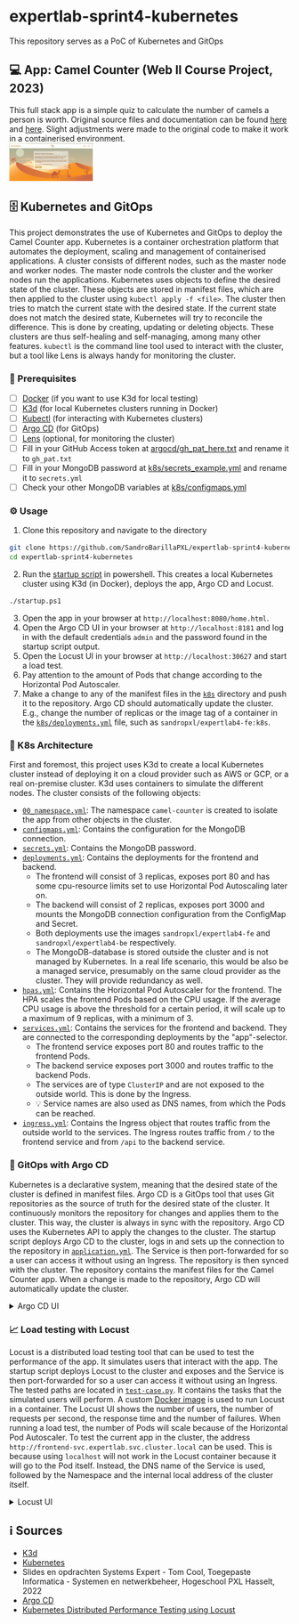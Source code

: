 # expertlab-sprint4-kubernetes
This repository serves as a PoC of Kubernetes and GitOps

## :computer: App: Camel Counter (Web II Course Project, 2023)
This full stack app is a simple quiz to calculate the number of camels a person is worth. Original source files and documentation can be found [here](https://github.com/EHB-MCT/web2-course-project-front-end-SandroBarillaPXL) and [here](https://github.com/EHB-MCT/web2-course-project-back-end-SandroBarillaPXL). Slight adjustments were made to the original code to make it work in a containerised environment.
<br><img src="imgs/app.png" width="150">

## :file_cabinet: Kubernetes and GitOps
This project demonstrates the use of Kubernetes and GitOps to deploy the Camel Counter app. Kubernetes is a container orchestration platform that automates the deployment, scaling and management of containerised applications. A cluster consists of different nodes, such as the master node and worker nodes. The master node controls the cluster and the worker nodes run the applications. Kubernetes uses objects to define the desired state of the cluster. These objects are stored in manifest files, which are then applied to the cluster using `kubectl apply -f <file>`. The cluster then tries to match the current state with the desired state. If the current state does not match the desired state, Kubernetes will try to reconcile the difference. This is done by creating, updating or deleting objects. These clusters are thus self-healing and self-managing, among many other features. `kubectl` is the command line tool used to interact with the cluster, but a tool like Lens is always handy for monitoring the cluster.

### :wrench: Prerequisites
- [ ] [Docker](https://docs.docker.com/get-docker/) (if you want to use K3d for local testing)
- [ ] [K3d](https://k3d.io/stable/#releases) (for local Kubernetes clusters running in Docker)
- [ ] [Kubectl](https://kubernetes.io/docs/tasks/tools/install-kubectl/) (for interacting with Kubernetes clusters)
- [ ] [Argo CD](https://argo-cd.readthedocs.io/en/stable/getting_started/) (for GitOps)
- [ ] [Lens](https://k8slens.dev/download) (optional, for monitoring the cluster)
- [ ] Fill in your GitHub Access token at [argocd/gh_pat_here.txt](argocd/gh_pat_here.txt) and rename it to `gh_pat.txt`
- [ ] Fill in your MongoDB password at [k8s/secrets_example.yml](k8s/secrets_example.yml) and rename it to `secrets.yml`
- [ ] Check your other MongoDB variables at [k8s/configmaps.yml](k8s/configmaps.yml)

### :gear: Usage
1. Clone this repository and navigate to the directory
```bash
git clone https://github.com/SandroBarillaPXL/expertlab-sprint4-kubernetes
cd expertlab-sprint4-kubernetes
```
2. Run the [startup script](./startup.ps1) in powershell. This creates a local Kubernetes cluster using K3d (in Docker), deploys the app, Argo CD and Locust.
```bash
./startup.ps1
```
3. Open the app in your browser at `http://localhost:8080/home.html`.
4. Open the Argo CD UI in your browser at `http://localhost:8181` and log in with the default credentials `admin` and the password found in the startup script output.
5. Open the Locust UI in your browser at `http://localhost:30627` and start a load test. 
6. Pay attention to the amount of Pods that change according to the Horizontal Pod Autoscaler.
7. Make a change to any of the manifest files in the [`k8s`](./k8s/) directory and push it to the repository. Argo CD should automatically update the cluster. E.g., change the number of replicas or the image tag of a container in the [`k8s/deployments.yml`](k8s/deployments.yml) file, such as `sandropxl/expertlab4-fe:k8s`.

### :whale: K8s Architecture
First and foremost, this project uses K3d to create a local Kubernetes cluster instead of deploying it on a cloud provider such as AWS or GCP, or a real on-premise cluster. K3d uses containers to simulate the different nodes. The cluster consists of the following objects:
- [`00_namespace.yml`](./k8s/00_namespace.yml): The namespace `camel-counter` is created to isolate the app from other objects in the cluster.
- [`configmaps.yml`](./k8s/configmaps.yml): Contains the configuration for the MongoDB connection.
- [`secrets.yml`](./k8s/secrets.yml): Contains the MongoDB password.
- [`deployments.yml`](./k8s/deployments.yml): Contains the deployments for the frontend and backend. 
    - The frontend will consist of 3 replicas, exposes port 80 and has some cpu-resource limits set to use Horizontal Pod Autoscaling later on. 
    - The backend will consist of 2 replicas, exposes port 3000 and mounts the MongoDB connection configuration from the ConfigMap and Secret.
    - Both deployments use the images `sandropxl/expertlab4-fe` and `sandropxl/expertlab4-be` respectively.
    - The MongoDB-database is stored outside the cluster and is not managed by Kubernetes. In a real life scenario, this would be also be a managed service, presumably on the same cloud provider as the cluster. They will provide redundancy as well.
- [`hpas.yml`](./k8s/hpas.yml): Contains the Horizontal Pod Autoscaler for the frontend. The HPA scales the frontend Pods based on the CPU usage. If the average CPU usage is above the threshold for a certain period, it will scale up to a maximum of 9 replicas, with a minimum of 3.
- [`services.yml`](./k8s/services.yml): Contains the services for the frontend and backend. They are connected to the corresponding deployments by the "app"-selector.
    - The frontend service exposes port 80 and routes traffic to the frontend Pods.
    - The backend service exposes port 3000 and routes traffic to the backend Pods.
    - The services are of type `ClusterIP` and are not exposed to the outside world. This is done by the Ingress.
    - :bulb: Service names are also used as DNS names, from which the Pods can be reached.
- [`ingress.yml`](./k8s/ingress.yml): Contains the Ingress object that routes traffic from the outside world to the services. The Ingress routes traffic from `/` to the frontend service and from `/api` to the backend service.

### :octopus: GitOps with Argo CD
Kubernetes is a declarative system, meaning that the desired state of the cluster is defined in manifest files. Argo CD is a GitOps tool that uses Git repositories as the source of truth for the desired state of the cluster. It continuously monitors the repository for changes and applies them to the cluster. This way, the cluster is always in sync with the repository. Argo CD uses the Kubernetes API to apply the changes to the cluster. The startup script deploys Argo CD to the cluster, logs in and sets up the connection to the repository in [`application.yml`](./argocd/application.yml). The Service is then port-forwarded for so a user can access it without using an Ingress. The repository is then synced with the cluster. The repository contains the manifest files for the Camel Counter app. When a change is made to the repository, Argo CD will automatically update the cluster.
<details>
<summary>Argo CD UI</summary>
<img src="imgs/argoStart.png" width="200"><br>
<img src="imgs/argoUpdate.png" width="200"><br>
<img src="imgs/argoUpdate2.png" width="200"><br>
</details>

### :chart_with_upwards_trend: Load testing with Locust
Locust is a distributed load testing tool that can be used to test the performance of the app. It simulates users that interact with the app. The startup script deploys Locust to the cluster and exposes and the Service is then port-forwarded for so a user can access it without using an Ingress. The tested paths are located in [`test-case.py`](./locust/docker/locust-tasks/test-case.py). It contains the tasks that the simulated users will perform. A custom [Docker image](./locust/docker/Dockerfile) is used to run Locust in a container. The Locust UI shows the number of users, the number of requests per second, the response time and the number of failures. When running a load test, the number of Pods will scale because of the Horizontal Pod Autoscaler. To test the current app in the cluster, the address `http://frontend-svc.expertlab.svc.cluster.local` can be used. This is because using `localhost` will not work in the Locust container because it will go to the Pod itself. Instead, the DNS name of the Service is used, followed by the Namespace and the internal local address of the cluster itself.
<details>
<summary>Locust UI</summary>
<img src="imgs/locustStart.png" width="200"><br>
<img src="imgs/locustRun.png" width="200"><br>
<img src="imgs/argoScale.png" width="200"><br>
</details>

## :information_source: Sources
- [K3d](https://k3d.io/)
- [Kubernetes](https://kubernetes.io/docs/home/)
- Slides en opdrachten Systems Expert - Tom Cool, Toegepaste Informatica - Systemen en netwerkbeheer, Hogeschool PXL Hasselt, 2022
- [Argo CD](https://argo-cd.readthedocs.io/en/stable/)
- [Kubernetes Distributed Performance Testing using Locust](https://thechief.io/c/cloudplex/kubernetes-distributed-performance-testing-using-locust/)